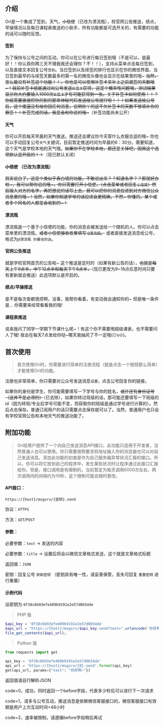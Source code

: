 ## 介绍

Ori是一个集成了签到，天气，~~小信使~~（已改为漂流瓶），校官网公告推送，绩点，早操情况以及每日课程表推送的小助手，所有功能都是可选开关的，有需要的功能的话可以随时反馈。

#### 签到
为了保持与公号之间的互动，你可以在公号进行每日签到哦（不是可以，是最好！！你认爲你两三天不理我我还会理你？不！！），支持从菜单点击每日签到，以及直接文本回复公号`签到`。当日签到以及续签的排行也显示在你的微信界面，当日签到最早的与续签天数最多的第一名的微信头像也会显示在结果里的哦~
~~当然，怎么能没有补签这个功能！！，你也是可以使用补签卡来补上之前漏签的天数哦~！目前补签卡纸能通过向公号发送`补签卡`获得，这是个概率性问题哦，测试结果显示你大约要输入1000次`补签卡`才有可能获得到一张。关于补签卡如何使用！！？你纸需要直接把你的到的那串神秘代码发送给公号就行啦！！！如果发送给公号后，这个傻逼没有给你回任何消息，说明你丫的这不欠补签卡的天数不够填补你的罪恶！！补签完成的话，我是会和你说的哦~~~（补签功能尚未公开）

#### 天气
你可以开启每天早晨的天气推送，推送还会建议你今天穿什么衣服合适的哦~ 你也可以手动回复公号`天气`关键词，目前暂定推送时间为早晨的6：30分。需要知道，这个天气是学校本地的天气哦。~~如果你不在学校本地，那还是关掉吧，因爲这个选项默认是开启的！！~~（现已默认关闭）

#### ~~小信使~~ （已改为漂流瓶）
~~其实说白了，这是个类似于表白墙的功能，不敢说出来？？知道名字？？那就好办啦~，我可以帮你说的哦~，你只需要打开小信使，（点击菜单或者回复`小信使`）然后输入对方的名字，再把想说的话写上去，我可以把你的消息投递到对方微信公众消息里的哦~！当然，如果你知道学号的话投递会更精确，不然~ 你懂的，某个或者多个同名的人都是会收到的~！~~

#### 漂流瓶
漂流瓶是一个基于小信使的功能，你的消息会被发送给一个随机的人。你可以点击菜单里的漂流瓶，~~或者小信使接收者里填写 `@漂流瓶`。~~ 或者直接发送消息给公号，格式为`@漂流瓶 你要说的话`。

#### 官网公告推送
就是学校官网首页的公告啦~ 这个推送是定时的（如果有新公告的话），~~也就是每天上午9点半，中午12点半和每天下午6点半，~~（现已更改为9~18点任意时间只要有更新就会推送）此选项默认是开启的。

#### 绩点/早操推送
是不是每次查都很烦啊，没事，我帮你看着，有变动我会通知你的~  但是唯一条件是... 你需要来经常看看我的哦!

#### 课程表推送
说来我问了同学一学期下节课什么呢~！有这个你不需要用超级课表，也不需要问人了哦! 我会在每天7点发给你哒~哪天我抽风了不一定哦(⊙o⊙)。

## 首次使用

> 首次使用Ori时，你需要进行简单的注册流程（就是点击一个按钮那么简单）才能使用Ori的功能。

注册也非常简单，你只需要对公众号发送消息`设置`，点击公号回复你的链接。

如果你的身份是学生，你可能需要填写一下学号与你的姓名，~~或许还有身份证号（这并不是必须的）~~（已去除），如果你转过班级的话，那可能还要填写一下班级的id（因为转班/专业后学号可能不变，而获取你的班级是通过学号进行计算的）。然后点击保存。普通订阅用户的话只需要点击保存就可以了。当然，普通用户也只会有学校官网公告和本地天气的推送功能了。


## 附加功能


> Ori给用户提供了一个向自己发送消息API接口，此功能只适用于开发者，当然普通人也可以使用。你只需要按照要求将地址输入你的浏览器也可以对自己发送消息。添加此功能的初衷是作为自己服务器异常状况汇报的接口。所以，你可以将它放到自己的程序中，发生某些状况时让程序通过此接口汇报给你。但是，接口调用是有限制的，当前暂定为每天调用6000次左右，两次调用间的间隔约为10秒，这个限制可能会随时更改。


#### API接口：

`https://{host}/msgsrv/{密钥}.send`

协议：`HTTPS`

方法：`GET`/`POST`

#### 参数：
必要参数：`text` -> 发送的内容

必要参数：`title` -> 设置后将会以微信文章格式发送，这个就是文章格式标题

返回值：`JSON`

密钥：回复公号 `获取密钥` （密钥具有唯一性，请妥善保管，丢失可回复 `重置密钥` 进行重置）


#### 示例代码

设密钥为 `0f38c6b93efe489b9191e2e57d0b54de`

> PHP 版
``` php
$api_key = '0f38c6b93efe489b9191e2e57d0b54de'
$api_url = "https://{host}/msgsrv/$api_key.send?text=".urlencode('你好啊~')
file_get_contents($api_url);
```

> Python 版
``` python
from requests import get

api_key = '0f38c6b93efe489b9191e2e57d0b54de'
api_url = 'https://{host}/msgsrv/{0}.send'.format(api_key)
get(api_url, params={"text": "你好啊~"})
```

返回值请自行解析JSON

code=0，成功，同时返回一个before字段，代表多少秒后可以进行下一次请求

code=1，请多与公号互动，推送消息是依赖微信客服接口的，微信客服接口有效期是用户上次互动时间+48小时

code=2，速率被限制，请遵循before字段稍后再试

